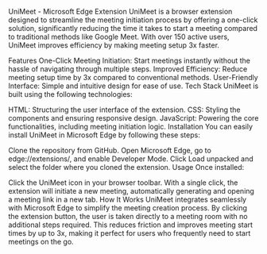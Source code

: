 UniMeet - Microsoft Edge Extension
UniMeet is a browser extension designed to streamline the meeting initiation process by offering a one-click solution, significantly reducing the time it takes to start a meeting compared to traditional methods like Google Meet. With over 150 active users, UniMeet improves efficiency by making meeting setup 3x faster.

Features
One-Click Meeting Initiation: Start meetings instantly without the hassle of navigating through multiple steps.
Improved Efficiency: Reduce meeting setup time by 3x compared to conventional methods.
User-Friendly Interface: Simple and intuitive design for ease of use.
Tech Stack
UniMeet is built using the following technologies:

HTML: Structuring the user interface of the extension.
CSS: Styling the components and ensuring responsive design.
JavaScript: Powering the core functionalities, including meeting initiation logic.
Installation
You can easily install UniMeet in Microsoft Edge by following these steps:

Clone the repository from GitHub.
Open Microsoft Edge, go to edge://extensions/, and enable Developer Mode.
Click Load unpacked and select the folder where you cloned the extension.
Usage
Once installed:

Click the UniMeet icon in your browser toolbar.
With a single click, the extension will initiate a new meeting, automatically generating and opening a meeting link in a new tab.
How It Works
UniMeet integrates seamlessly with Microsoft Edge to simplify the meeting creation process. By clicking the extension button, the user is taken directly to a meeting room with no additional steps required. This reduces friction and improves meeting start times by up to 3x, making it perfect for users who frequently need to start meetings on the go.
